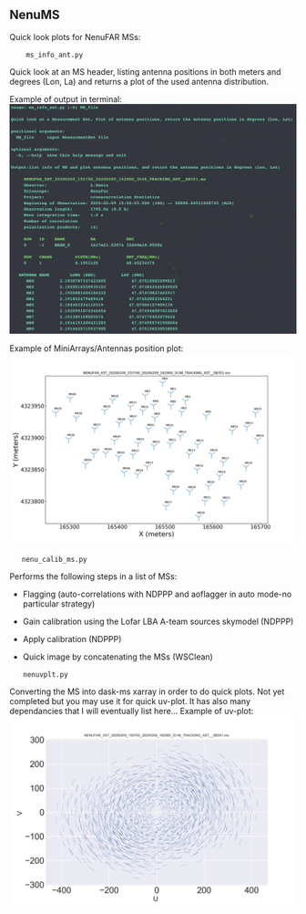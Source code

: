 ## NenuMS
Quick look plots for NenuFAR MSs: 

        ms_info_ant.py 
Quick look at an MS header, listing antenna positions in both meters and degrees (Lon, La)  and returns a plot of the used antenna distribution.  


Example of output in terminal: 
![Image description](https://github.com/tremou/Nenu/blob/master/print.png)


Example of MiniArrays/Antennas position plot:
![Image description](https://github.com/tremou/Nenu/blob/master/NENUFAR_XST_20200209_155700_20200209_162900_3C48_TRACKING_XST__SB351.ms_plotant.png)


       nenu_calib_ms.py
  Performs the following steps in a list of MSs: 
  - Flagging (auto-correlations with NDPPP and aoflagger in auto mode-no particular strategy) 
  - Gain calibration using the Lofar LBA  A-team sources skymodel (NDPPP)
  - Apply calibration (NDPPP)
  - Quick image by concatenating the MSs (WSClean) 
  
  
        
        nenuvplt.py
  Converting the MS into dask-ms xarray in order to do quick plots. 
  Not yet completed but you may use it for quick uv-plot. It has also many dependancies that I will eventually list here... 
  Example of uv-plot: 
  ![Image description](https://github.com/tremou/Nenu/blob/master/uvplot.png)

